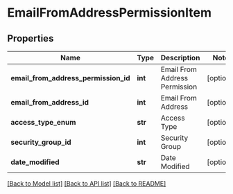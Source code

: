 # EmailFromAddressPermissionItem

## Properties
Name | Type | Description | Notes
------------ | ------------- | ------------- | -------------
**email_from_address_permission_id** | **int** | Email From Address Permission | [optional] 
**email_from_address_id** | **int** | Email From Address | [optional] 
**access_type_enum** | **str** | Access Type | [optional] 
**security_group_id** | **int** | Security Group | [optional] 
**date_modified** | **str** | Date Modified | [optional] 

[[Back to Model list]](../README.md#documentation-for-models) [[Back to API list]](../README.md#documentation-for-api-endpoints) [[Back to README]](../README.md)


